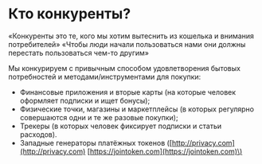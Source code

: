 # Кто конкуренты?

«Конкуренты это те, кого мы хотим вытеснить из кошелька и внимания потребителей» «Чтобы люди начали пользоваться нами они должны перестать пользоваться чем-то другим»

Мы конкурируем с привычным способом удовлетворения бытовых потребностей и методами/инструментами для покупки:

* Финансовые приложения и вторые карты \(на которые человек оформляет подписки и ищет бонусы\);
* Физические точки, магазины и маркетплейсы \(в которых регулярно совершаются одни и те же разовые покупки\);
* Трекеры \(в которых человек фиксирует подписки и статьи расходов\).
* Западные генераторы платёжных токенов \([http://privacy.com](http://privacy.com) [https://jointoken.com](https://jointoken.com)\)

